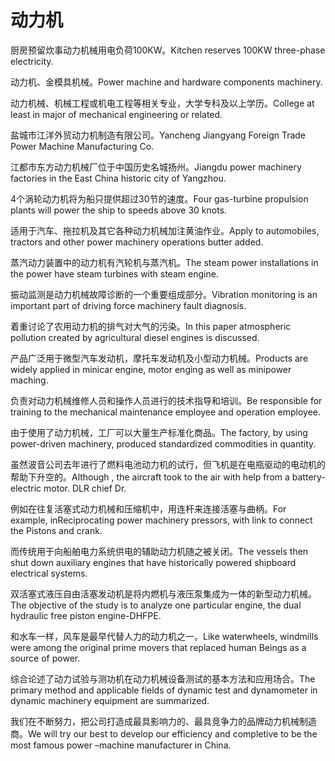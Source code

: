 # 动力机

<p><span class="chinese">厨房预留炊事动力机械用电负荷100KW。</span><span class="english">Kitchen reserves 100KW three-phase electricity.</span></p>

<p><span class="chinese">动力机、金模具机械。</span><span class="english">Power machine and hardware components machinery.</span></p>

<p><span class="chinese">动力机械、机械工程或机电工程等相关专业，大学专科及以上学历。</span><span class="english">College at least in major of mechanical engineering or related.</span></p>

<p><span class="chinese">盐城市江洋外贸动力机制造有限公司。</span><span class="english">Yancheng Jiangyang Foreign Trade Power Machine Manufacturing Co.</span></p>

<p><span class="chinese">江都市东方动力机械厂位于中国历史名城扬州。</span><span class="english">Jiangdu power machinery factories in the East China historic city of Yangzhou.</span></p>

<p><span class="chinese">4个涡轮动力机将为船只提供超过30节的速度。</span><span class="english">Four gas-turbine propulsion plants will power the ship to speeds above 30 knots.</span></p>

<p><span class="chinese">适用于汽车、拖拉机及其它各种动力机械加注黄油作业。</span><span class="english">Apply to automobiles, tractors and other power machinery operations butter added.</span></p>

<p><span class="chinese">蒸汽动力装置中的动力机有汽轮机与蒸汽机。</span><span class="english">The steam power installations in the power have steam turbines with steam engine.</span></p>

<p><span class="chinese">振动监测是动力机械故障诊断的一个重要组成部分。</span><span class="english">Vibration monitoring is an important part of driving force machinery fault diagnosis.</span></p>

<p><span class="chinese">着重讨论了农用动力机的排气对大气的污染。</span><span class="english">In this paper atmospheric pollution created by agricultural diesel engines is discussed.</span></p>

<p><span class="chinese">产品广泛用于微型汽车发动机，摩托车发动机及小型动力机械。</span><span class="english">Products are widely applied in minicar engine, motor enging as well as minipower maching.</span></p>

<p><span class="chinese">负责对动力机械维修人员和操作人员进行的技术指导和培训。</span><span class="english">Be responsible for training to the mechanical maintenance employee and operation employee.</span></p>

<p><span class="chinese">由于使用了动力机械，工厂可以大量生产标准化商品。</span><span class="english">The factory, by using power-driven machinery, produced standardized commodities in quantity.</span></p>

<p><span class="chinese">虽然波音公司去年进行了燃料电池动力机的试行，但飞机是在电瓶驱动的电动机的帮助下升空的。</span><span class="english">Although , the aircraft took to the air with help from a battery-electric motor. DLR chief Dr.</span></p>

<p><span class="chinese">例如在往复活塞式动力机械和压缩机中，用连杆来连接活塞与曲柄。</span><span class="english">For example, inReciprocating power machinery pressors, with link to connect the Pistons and crank.</span></p>

<p><span class="chinese">而传统用于向船舶电力系统供电的辅助动力机随之被关闭。</span><span class="english">The vessels then shut down auxiliary engines that have historically powered shipboard electrical systems.</span></p>

<p><span class="chinese">双活塞式液压自由活塞发动机是将内燃机与液压泵集成为一体的新型动力机械。</span><span class="english">The objective of the study is to analyze one particular engine, the dual hydraulic free piston engine-DHFPE.</span></p>

<p><span class="chinese">和水车一样，风车是最早代替人力的动力机之一。</span><span class="english">Like waterwheels, windmills were among the original prime movers that replaced human Beings as a source of power.</span></p>

<p><span class="chinese">综合论述了动力试验与测功机在动力机械设备测试的基本方法和应用场合。</span><span class="english">The primary method and applicable fields of dynamic test and dynamometer in dynamic machinery equipment are summarized.</span></p>

<p><span class="chinese">我们在不断努力，把公司打造成最具影响力的、最具竞争力的品牌动力机械制造商。</span><span class="english">We will try our best to develop our efficiency and completive to be the most famous power –machine manufacturer in China.</span></p>

